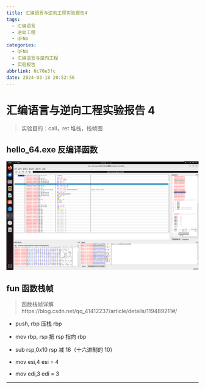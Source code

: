 ```yaml
---
title: 汇编语言与逆向工程实验报告4
tags:
  - 汇编语言
  - 逆向工程
  - QFNU
categories:
  - QFNU
  - 汇编语言与逆向工程
  - 实验报告
abbrlink: 6c70e3fc
date: 2024-03-18 20:52:56
---
```


# 汇编语言与逆向工程实验报告 4

> 实验目的：call，ret 堆栈，栈帧图

## hello_64.exe 反编译函数

![](../img/Reverse-project/4/PixPin_2024-03-18_21-05-42.png)

## fun 函数栈帧

> 函数栈帧详解https://blog.csdn.net/qq_41412237/article/details/119489211#/

- push, rbp 压栈 rbp

- mov rbp, rsp 把 rsp 指向 rbp

- sub rsp,0x10 rsp 减 16（十六进制的 10）

- mov esi,4 esi = 4

- mov edi,3 edi = 3

---
